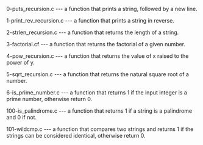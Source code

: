 0-puts_recursion.c --- a function that prints a string, followed by a new line.

1-print_rev_recursion.c --- a function that prints a string in reverse.

2-strlen_recursion.c --- a function that returns the length of a string.

3-factorial.cf --- a function that returns the factorial of a given number.

4-pow_recursion.c --- a function that returns the value of x raised to the power of y.

5-sqrt_recursion.c ---  a function that returns the natural square root of a number.

6-is_prime_number.c --- a function that returns 1 if the input integer is a prime number, otherwise return 0. 

100-is_palindrome.c --- a function that returns 1 if a string is a palindrome and 0 if not.

101-wildcmp.c --- a function that compares two strings and returns 1 if the strings can be considered identical, otherwise return 0.
